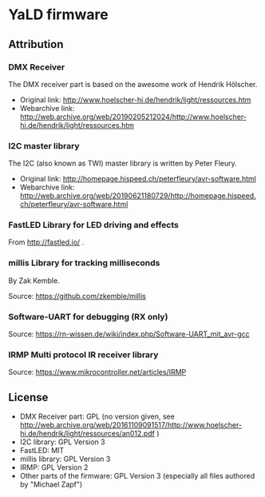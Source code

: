 YaLD firmware
=============

Attribution
-----------

### DMX Receiver

The DMX receiver part is based on the awesome work of Hendrik Hölscher.

* Original link: http://www.hoelscher-hi.de/hendrik/light/ressources.htm
* Webarchive link: http://web.archive.org/web/20190205212024/http://www.hoelscher-hi.de/hendrik/light/ressources.htm


### I2C master library

The I2C (also known as TWI) master library is written by Peter Fleury.

* Original link: http://homepage.hispeed.ch/peterfleury/avr-software.html
* Webarchive link: http://web.archive.org/web/20190621180729/http://homepage.hispeed.ch/peterfleury/avr-software.html


### FastLED Library for LED driving and effects

From http://fastled.io/ .


### millis Library for tracking milliseconds

By Zak Kemble.

Source: https://github.com/zkemble/millis


### Software-UART for debugging (RX only)

Source: https://rn-wissen.de/wiki/index.php/Software-UART_mit_avr-gcc


### IRMP Multi protocol IR receiver library

Source: https://www.mikrocontroller.net/articles/IRMP


License
-------

* DMX Receiver part: GPL (no version given, see http://web.archive.org/web/20161109091517/http://www.hoelscher-hi.de/hendrik/light/ressources/an012.pdf )
* I2C library: GPL Version 3
* FastLED: MIT
* millis library: GPL Version 3
* IRMP: GPL Version 2
* Other parts of the firmware: GPL Version 3
  (especially all files authored by "Michael Zapf")

